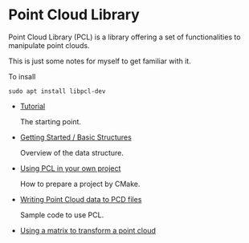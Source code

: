 # Point Cloud Library

Point Cloud Library (PCL) is a library offering a set of functionalities to manipulate point clouds.

This is just some notes for myself to get familiar with it.

To insall
```
sudo apt install libpcl-dev
```

- [Tutorial](http://pointclouds.org/documentation/tutorials/)

  The starting point.

- [Getting Started / Basic Structures](http://pointclouds.org/documentation/tutorials/basic_structures.php#basic-structures)

  Overview of the data structure.

- [Using PCL in your own project](http://pointclouds.org/documentation/tutorials/using_pcl_pcl_config.php#using-pcl-pcl-config)

  How to prepare a project by CMake.

- [Writing Point Cloud data to PCD files](http://pointclouds.org/documentation/tutorials/writing_pcd.php#writing-pcd)

  Sample code to use PCL.

- [Using a matrix to transform a point cloud](http://pointclouds.org/documentation/tutorials/matrix_transform.php#matrix-transform)
